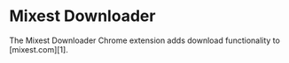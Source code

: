 ﻿Mixest Downloader
=================

The Mixest Downloader Chrome extension adds download functionality to [mixest.com][1].
